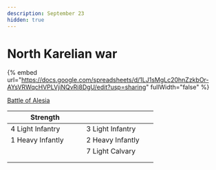 ```yaml
---
description: September 23
hidden: true
---
```


# North Karelian war

{% embed url="https://docs.google.com/spreadsheets/d/1LJ1sMgLc20hnZzkbOr-AYsVRWqcHVPLVjiNQvRi8DgU/edit?usp=sharing" fullWidth="false" %}

[Battle of Alesia](battle-of-alesia.md)

<table><thead><tr><th width="160">Strength</th><th width="148"></th></tr></thead><tbody><tr><td>4 Light Infantry</td><td>3 Light Infantry</td></tr><tr><td>1 Heavy Infantly</td><td>2 Heavy Infantly</td></tr><tr><td></td><td>7 Light Calvary</td></tr><tr><td></td><td></td></tr><tr><td></td><td></td></tr></tbody></table>
